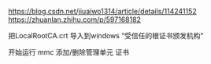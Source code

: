 <https://blog.csdn.net/jiuaiwo1314/article/details/114241152>
<https://zhuanlan.zhihu.com/p/597168182>


把LocalRootCA.crt 导入到windows  “受信任的根证书颁发机构”


开始运行  mmc  添加/删除管理单元     证书 